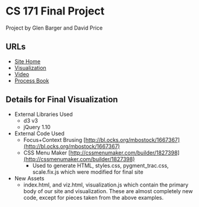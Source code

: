 CS 171 Final Project
====================
Project by Glen Barger and David Price

URLs
------
* [Site Home](http://glenb.siteground.net/cs171-final-project/index.html)
* [Visualization](http://glenb.siteground.net/cs171-final-project/viz.html)
* [Video](http://glenb.siteground.net/cs171-final-project/video.html)
* [Process Book](http://glenb.siteground.net/cs171-final-project/ProcBook.html)

Details for Final Visualization
--------------------------------
* External Libraries Used
	* d3 v3
	* jQuery 1.10
* External Code Used
	* Focus+Context Brusing [http://bl.ocks.org/mbostock/1667367](http://bl.ocks.org/mbostock/1667367)
	* CSS Menu Maker [http://cssmenumaker.com/builder/1827398](http://cssmenumaker.com/builder/1827398)
		* Used to generate HTML, styles.css, pygment_trac.css, scale.fix.js which were modified for final site
* New Assets
	* index.html, and viz.html, visualization.js which contain the primary body of our site and visualization. These are almost completely new code, except for pieces taken from the above examples.